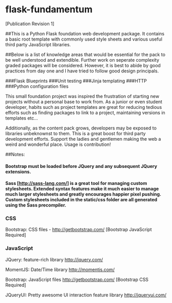 # flask-fundamentum

[Publication Revision 1]

##This is a Python Flask foundation web development package. It contains a basic root template with commonly used style sheets and various useful third party JavaScript libraries.

##Below is a list of knowledge areas that would be essential for the pack to be well understood and extendible. Further work on seperate complexity graded packages will be considered. However, it is best to abide by good practices from day one and I have tried to follow good design principals.

###Flask Blueprints
###Unit testing
###Jinja templating
###HTTP
###Python configuration files

This small foundation project was inspired the frustration of starting new projects without a personal base to work from. As a junior or even student developer, habits such as project templates are great for reducing tedious efforts such as finding packages to link to a project, maintaining versions in templates etc...

Additionally, as the content pack grows, developers may be exposed to libraries unbeknownst to them. This is a great boost for third party development efforts. Support the ladies and gentlemen making the web a weird and wonderful place. Usage is contribution!

##Notes:

#### Bootstrap must be loaded before JQuery and any subsequent JQuery extensions.

#### Sass [http://sass-lang.com/] is a great tool for managing custom stylesheets. Extended syntax features make it much easier to manage much larger stylesheets and greatly encourages happier pixel pushing. Custom stylesheets included in the static/css folder are all generated using the Sass precompiler.

### CSS
Bootstrap: CSS files - http://getbootstrap.com/ [Bootstrap JavaScript Required]


### JavaScript
JQuery: feature-rich library 
http://jquery.com/

MomentJS: Date/Time library 
http://momentjs.com/

Bootstrap: JavaScript files
http://getbootstrap.com/ [Bootstrap CSS Required]

JQueryUI: Pretty awesome UI interaction feature library
http://jqueryui.com/

